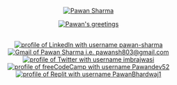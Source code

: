 <div align="center">
  <p>
    <a href="https://github.com/PawanDev52">
      <img src="https://readme-typing-svg.demolab.com?font=Fira+Code&size=22&duration=1&pause=1000&center=true&vCenter=true&repeat=false&random=false&width=510&height=25&lines=Pawan+Sharma" alt="Pawan Sharma"/></a>
  </p>

  <p>
    <a href="https://github.com/PawanDev52">
      <img src="https://readme-typing-svg.demolab.com?font=Fira+Code&size=22&pause=1000&center=true&vCenter=true&random=false&width=550&height=30&lines=Hello+there!;💻+I'm+a+passionate+Web+Developer+💻;📚+Always+learning+new+things+📚;🚀+Eat+Code+Sleep+Repeat+🚀;⚡+Happy+coding+⚡" alt="Pawan's greetings"/></a>
  </p>
</div>

<!-- How To Connect With Me -->
<div align="center">
  <!-- <img src="https://api.visitorbadge.io/api/visitors?path=https%3A%2F%2Fgithub.com%2F1diazdev%2F1diazdev&label=VISITORS&labelColor=%23000&countColor=%230A0209" /> -->
  <br>
  <a href="https://www.linkedin.com/in/pawan-sharma-b29067245"><img src="https://img.shields.io/badge/LinkedIn-d5d5d5?style=for-the-badge&logo=linkedin&logoColor=0A0209" alt="profile of LinkedIn with username pawan-sharma" /></a>
  <a href="mailto:pawansh803@gmail.com"><img src="https://img.shields.io/badge/Gmail-d5d5d5?style=for-the-badge&logo=gmail&logoColor=0A0209" alt="Gmail of Pawan Sharma i.e.   pawansh803@gmail.com" /></a>
  <a href="https://x.com/imbrajwasi?s=09"><img src="https://img.shields.io/badge/Twitter-d5d5d5?style=for-the-badge&logo=x&logoColor=0A0209" alt="profile of Twitter with username imbrajwasi" ></a>
  <a href="https://www.freecodecamp.org/Pawandev52"><img src="https://img.shields.io/badge/freeCodeCamp-d5d5d5?style=for-the-badge&logo=freecodecamp&logoColor=0A0209" alt="profile of freeCodeCamp with username Pawandev52" /></a>
  <a href="https://replit.com/@PawanBhardwaj1"><img src="https://img.shields.io/badge/replit-d5d5d5?style=for-the-badge&logo=replit&logoColor=0A0209" alt="profile of Replit with username PawanBhardwaj1" /></a>
</div>
